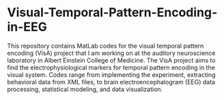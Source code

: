 # Visual-Temporal-Pattern-Encoding-in-EEG
This repository contains MatLab codes for the visual temporal pattern encoding (VisA) project that I am working on at the auditory neuroscience laboratory in Albert Einstein College of Medicine.  The VisA project aims to find the electrophysiological markers for temporal pattern encoding in the visual system. Codes range from implementing the experiment, extracting behavioral data from XML files, to brain electroencephalogram (EEG) data processing, statistical modeling, and data visualization. 
